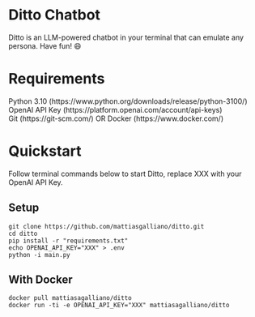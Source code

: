 <h1>Ditto Chatbot</h1>

Ditto is an LLM-powered chatbot in your terminal that can emulate any persona. Have fun! :smile:

<h1>Requirements</h1>
Python 3.10 (https://www.python.org/downloads/release/python-3100/)<br \>
OpenAI API Key (https://platform.openai.com/account/api-keys)<br \>
Git (https://git-scm.com/) OR Docker (https://www.docker.com/)
<h1>Quickstart</h1>
Follow terminal commands below to start Ditto, replace XXX with your OpenAI API Key.
<h2>Setup</h2>

```
git clone https://github.com/mattiasgalliano/ditto.git
cd ditto
pip install -r "requirements.txt"
echo OPENAI_API_KEY="XXX" > .env
python -i main.py
```

<h2>With Docker</h2>

```
docker pull mattiasagalliano/ditto
docker run -ti -e OPENAI_API_KEY="XXX" mattiasagalliano/ditto
```
